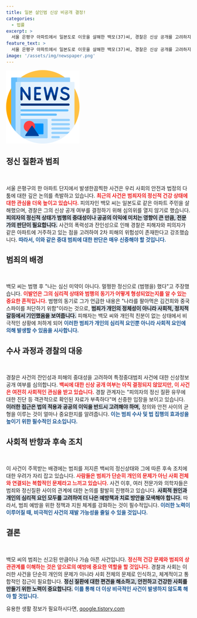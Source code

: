 ```yaml
---
title: 일본 살인범 신상 비공개 결정!
categories:
  - 법률
excerpt: >
  서울 은평구 아파트에서 일본도로 이웃을 살해한 백모(37)씨, 경찰은 신상 공개를 고려하지 않아 논란이 일고 있습니다. 경찰은 정신 질환 진단 부족과 2차 가해 우려를 이유로 들며, 사건의 배경은 더욱 의혹을 불러일으킵니다.
feature_text: >
  서울 은평구 아파트에서 일본도로 이웃을 살해한 백모(37)씨, 경찰은 신상 공개를 고려하지 않아 논란이 일고 있습니다. 경찰은 정신 질환 진단 부족과 2차 가해 우려를 이유로 들며, 사건의 배경은 더욱 의혹을 불러일으킵니다.
image: '/assets/img/newspaper.png'
---
```


<p><img src="/assets/img/newspaper.png" alt="kimp 속보" /></p>

<h2 data-ke-size="size26">정신 질환과 범죄</h2>

<p data-ke-size="size16">&nbsp;</p>

<p>서울 은평구의 한 아파트 단지에서 발생한끔찍한 사건은 우리 사회의 안전과 법정의 다툼에 대한 깊은 논의를 촉발하고 있습니다. <b><span style="color: #ee2323;">최근의 사건은 범죄자의 정신적 건강 상태에 대한 관심을 더욱 높이고 있습니다.</span></b> 피의자인 백모 씨는 일본도로 같은 아파트 주민을 살해했으며, 경찰은 그의 신상 공개 여부를 결정하기 위해 심의위를 열지 않기로 했습니다. <b><span style="background-color: #21538527;">피의자의 정신적 상태가 범행의 중대성이나 공공의 이익에 미치는 영향이 큰 만큼, 전문가의 판단이 필요합니다.</span></b> 사건의 폭력성과 잔인성으로 인해 경찰은 피해자와 피의자가 같은 아파트에 거주하고 있는 점을 고려하여 2차 피해의 위험성이 존재한다고 강조했습니다. <b><span style="color: #1a5490;">따라서, 이와 같은 중대 범죄에 대한 판단은 매우 신중해야 할 것입니다.</span></b></p>

<h2 data-ke-size="size26">범죄의 배경</h2>

<p data-ke-size="size16">&nbsp;</p>

<p>백모 씨는 범행 후 "나는 심신 미약이 아니다. 멀쩡한 정신으로 (범행을) 했다"고 주장했습니다. <b><span style="color: #ee2323;">이발언은 그의 심리적 상태와 범행의 동기가 어떻게 형성되었는지를 알 수 있는 중요한 흔적입니다.</span></b> 범행의 동기로 그가 언급한 내용은 "나라를 팔아먹은 김건희와 중국 스파이를 처단하기 위함"이라는 것으로, <b><span style="background-color: #21538527;">범죄가 개인의 정체성이 아니라 사회적, 정치적 갈등에서 기인했음을 보여줍니다.</span></b> 피해자는 백모 씨와 개인적 친분이 없는 상태에서 비극적인 상황에 처하게 되어 <b><span style="color: #1a5490;">이러한 범죄가 개인의 심리적 요인뿐 아니라 사회적 요인에 의해 발생할 수 있음을 시사합니다.</span></b></p>

<h2 data-ke-size="size26">수사 과정과 경찰의 대응</h2>

<p data-ke-size="size16">&nbsp;</p>

<p>경찰은 사건의 잔인성과 피해의 중대성을 고려하여 특정중대범죄 사건에 대한 신상정보 공개 여부를 심의합니다. <b><span style="color: #ee2323;">백씨에 대한 신상 공개 여부는 아직 결정되지 않았지만, 이 사건은 여전히 사회적인 관심을 받고 있습니다.</span></b> 경찰 관계자는 "피의자의 정신 질환 유무에 대한 진단 등 객관적으로 확인된 자료가 부족하다"며 신중한 입장을 보이고 있습니다. <b><span style="background-color: #21538527;">이러한 접근은 법의 적용과 공공의 이익을 반드시 고려해야 하며,</span></b> 정의와 안전 사이의 균형을 이루는 것이 얼마나 중요한지를 알려줍니다. <b><span style="color: #1a5490;">이는 범죄 수사 및 법 집행의 효과성을 높이기 위한 필수적인 요소입니다.</span></b></p>

<h2 data-ke-size="size26">사회적 반향과 후속 조치</h2>

<p data-ke-size="size16">&nbsp;</p>

<p>이 사건이 주목받는 배경에는 범죄를 저지른 백씨의 정신상태와 그에 따른 후속 조치에 대한 우려가 자리 잡고 있습니다. <b><span style="color: #ee2323;">사람들은 범죄가 단순히 개인의 문제가 아닌 사회 전체와 연결되는 복합적인 문제라고 느끼고 있습니다.</span></b> 사건 이후, 여러 전문가와 의학자들은 범죄와 정신질환 사이의 관계에 대한 논의를 활발히 진행하고 있습니다. <b><span style="background-color: #21538527;">사회적 원인과 개인의 심리적 요인 모두를 고려하여 더 나은 예방책과 치료 방안을 모색해야 합니다.</span></b> 따라서, 범죄 예방을 위한 정책과 지원 체계를 강화하는 것이 필수적입니다. <b><span style="color: #1a5490;">이러한 노력이 이루어질 때, 비극적인 사건의 재발 가능성을 줄일 수 있을 것입니다.</span></b></p>

<h2 data-ke-size="size26">결론</h2>

<p data-ke-size="size16">&nbsp;</p>

<p>백모 씨의 범죄는 신고된 만큼이나 가슴 아픈 사건입니다. <b><span style="color: #ee2323;">정신적 건강 문제와 범죄의 상관관계를 이해하는 것은 앞으로의 예방에 중요한 역할을 할 것입니다.</span></b> 경찰과 사회는 이러한 사건을 단순히 개인의 문제가 아니라 사회 전체의 문제로 인식하고, 체계적이고 통합적인 접근이 필요합니다. <b><span style="background-color: #21538527;">정신 질환에 대한 편견을 해소하고, 안전하고 건강한 사회를 만들기 위한 노력이 중요합니다.</span></b> <b><span style="color: #1a5490;">이를 통해 더 이상 비극적인 사건이 발생하지 않도록 해야 할 것입니다.</span></b></p>
유용한 생활 정보가 필요하시다면, <a href="https://qoogle.tistory.com" rel="dofollow">qoogle.tistory.com</a>


